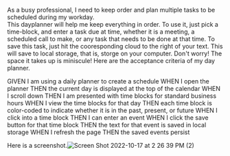 As a busy professional, I need to keep order and plan multiple tasks to be scheduled during my workday.  
This dayplanner will help me keep everything in order. 
To use it, just pick a time-block, and enter a task due at   time, whether it is a meeting, a scheduled
call to make, or any task that needs to be done at that time.
To save this task, just hit the cooresponding cloud to the right of your text.  This will save to local storage,
that is, storge on your computer.  Don't worry!  The space it takes up is miniscule!
Here are the acceptance criteria of my day planner.

GIVEN I am using a daily planner to create a schedule
WHEN I open the planner
THEN the current day is displayed at the top of the calendar
WHEN I scroll down
THEN I am presented with time blocks for standard business hours
WHEN I view the time blocks for that day
THEN each time block is color-coded to indicate whether it is in the past, present, or future
WHEN I click into a time block
THEN I can enter an event
WHEN I click the save button for that time block
THEN the text for that event is saved in local storage
WHEN I refresh the page
THEN the saved events persist

Here is a screenshot.![Screen Shot 2022-10-17 at 2 26 39 PM (2)](https://user-images.githubusercontent.com/112580660/196254316-da88178d-dc4c-4975-bb96-60a99e3b532f.png)
